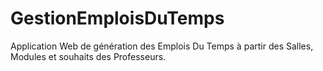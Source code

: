 # GestionEmploisDuTemps
Application Web de génération des Emplois Du Temps à partir des Salles, Modules et souhaits des Professeurs.

